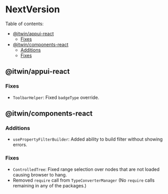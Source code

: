 # NextVersion <!-- omit from toc -->

Table of contents:

- [@itwin/appui-react](#itwinappui-react)
  - [Fixes](#fixes)
- [@itwin/components-react](#itwincomponents-react)
  - [Additions](#additions)
  - [Fixes](#fixes-1)

## @itwin/appui-react

### Fixes

- `ToolbarHelper`: Fixed `badgeType` override.

## @itwin/components-react

### Additions

- `usePropertyFilterBuilder`: Added ability to build filter without showing errors.

### Fixes

- `ControlledTree`: Fixed range selection over nodes that are not loaded causing browser to hang.
- Removed `require` call from `TypeConverterManager` (No `require` calls remaining in any of the packages.)
